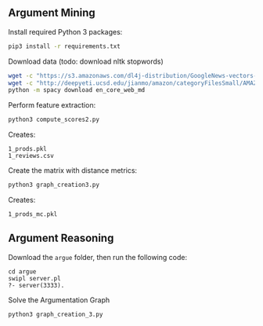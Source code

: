 ## Argument Mining 

Install required Python 3 packages:

```bash
pip3 install -r requirements.txt
```


Download data (todo: download nltk stopwords)

```bash
wget -c "https://s3.amazonaws.com/dl4j-distribution/GoogleNews-vectors-negative300.bin.gz"
wget -c "http://deepyeti.ucsd.edu/jianmo/amazon/categoryFilesSmall/AMAZON_FASHION_5.json.gz"
python -m spacy download en_core_web_md
```

Perform feature extraction:
```bash
python3 compute_scores2.py 
```
Creates: 
```
1_prods.pkl
1_reviews.csv
```

Create the matrix with distance metrics:
```bash
python3 graph_creation3.py 
```

Creates:

```
1_prods_mc.pkl
```

## Argument Reasoning

Download the ```argue``` folder, then run the following code:
```
cd argue
swipl server.pl
?- server(3333).
```

Solve the Argumentation Graph

```bash
python3 graph_creation_3.py 
```
